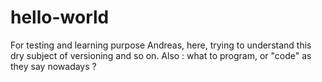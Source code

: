 # hello-world
For testing and learning purpose
Andreas, here, trying to understand this dry subject of versioning and so on.
Also : what to program, or "code" as they say nowadays ?
